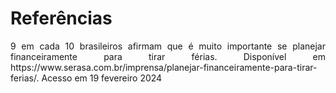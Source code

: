 # Referências

<div align="justify"> 9 em cada 10 brasileiros afirmam que é muito importante se planejar financeiramente para tirar férias. Disponível em https://www.serasa.com.br/imprensa/planejar-financeiramente-para-tirar-ferias/. Acesso em 19 fevereiro 2024 </div>
